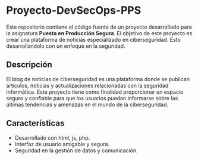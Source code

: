 # Proyecto-DevSecOps-PPS

Este repositorio contiene el código fuente de un proyecto desarrollado para la asignatura **Puesta en Producción Segura**. El objetivo de este proyecto es crear una plataforma de noticias especializado en ciberseguridad. Esto desarrollandolo con un enfoque en la seguridad.

## Descripción

El blog de noticias de ciberseguridad es una plataforma donde se publican artículos, noticias y actualizaciones relacionadas con la seguridad informática. Este proyecto tiene como finalidad proporcionar un espacio seguro y confiable para que los usuarios puedan informarse sobre las últimas tendencias y amenazas en el mundo de la ciberseguridad.

## Características

- Desarrollado con html, js, php.
- Interfaz de usuario amigable y segura.
- Seguridad en la gestión de datos y comunicación.

